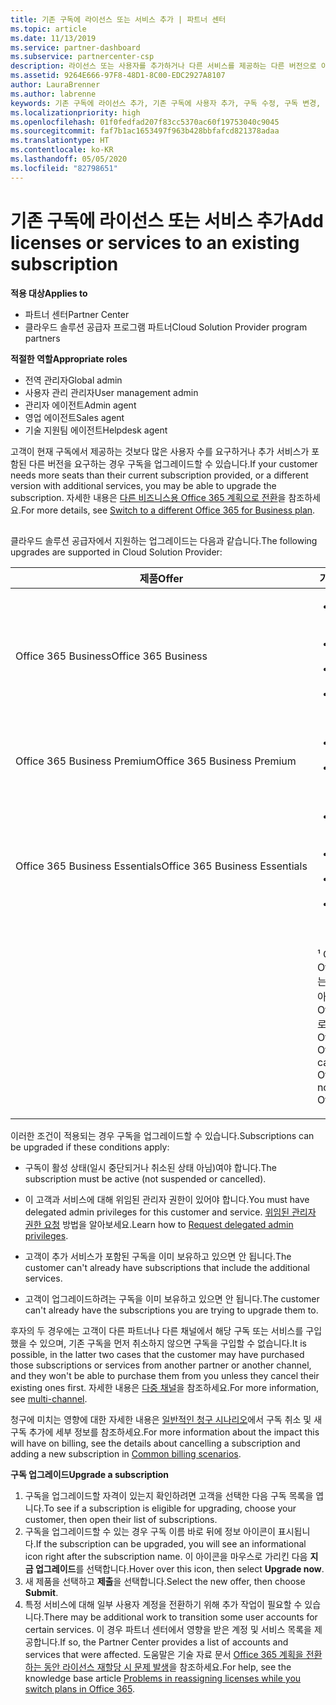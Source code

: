 ```yaml
---
title: 기존 구독에 라이선스 또는 서비스 추가 | 파트너 센터
ms.topic: article
ms.date: 11/13/2019
ms.service: partner-dashboard
ms.subservice: partnercenter-csp
description: 라이선스 또는 사용자를 추가하거나 다른 서비스를 제공하는 다른 버전으로 이동하는 등 고객의 구독을 업그레이드하거나 수정하는 방법을 알아봅니다.
ms.assetid: 9264E666-97F8-48D1-8C00-EDC2927A8107
author: LauraBrenner
ms.author: labrenne
keywords: 기존 구독에 라이선스 추가, 기존 구독에 사용자 추가, 구독 수정, 구독 변경, 고객에 대해 더 많은 라이선스 구입
ms.localizationpriority: high
ms.openlocfilehash: 01f0fedfad207f83cc5370ac60f19753040c9045
ms.sourcegitcommit: faf7b1ac1653497f963b428bbfafcd821378adaa
ms.translationtype: HT
ms.contentlocale: ko-KR
ms.lasthandoff: 05/05/2020
ms.locfileid: "82798651"
---
```

# <a name="add-licenses-or-services-to-an-existing-subscription"></a><span data-ttu-id="3634d-104">기존 구독에 라이선스 또는 서비스 추가</span><span class="sxs-lookup"><span data-stu-id="3634d-104">Add licenses or services to an existing subscription</span></span>

<span data-ttu-id="3634d-105">**적용 대상**</span><span class="sxs-lookup"><span data-stu-id="3634d-105">**Applies to**</span></span>

- <span data-ttu-id="3634d-106">파트너 센터</span><span class="sxs-lookup"><span data-stu-id="3634d-106">Partner Center</span></span>
- <span data-ttu-id="3634d-107">클라우드 솔루션 공급자 프로그램 파트너</span><span class="sxs-lookup"><span data-stu-id="3634d-107">Cloud Solution Provider program partners</span></span>

<span data-ttu-id="3634d-108">**적절한 역할**</span><span class="sxs-lookup"><span data-stu-id="3634d-108">**Appropriate roles**</span></span>

- <span data-ttu-id="3634d-109">전역 관리자</span><span class="sxs-lookup"><span data-stu-id="3634d-109">Global admin</span></span>
- <span data-ttu-id="3634d-110">사용자 관리 관리자</span><span class="sxs-lookup"><span data-stu-id="3634d-110">User management admin</span></span>
- <span data-ttu-id="3634d-111">관리자 에이전트</span><span class="sxs-lookup"><span data-stu-id="3634d-111">Admin agent</span></span>
- <span data-ttu-id="3634d-112">영업 에이전트</span><span class="sxs-lookup"><span data-stu-id="3634d-112">Sales agent</span></span>
- <span data-ttu-id="3634d-113">기술 지원팀 에이전트</span><span class="sxs-lookup"><span data-stu-id="3634d-113">Helpdesk agent</span></span>

<span data-ttu-id="3634d-114">고객이 현재 구독에서 제공하는 것보다 많은 사용자 수를 요구하거나 추가 서비스가 포함된 다른 버전을 요구하는 경우 구독을 업그레이드할 수 있습니다.</span><span class="sxs-lookup"><span data-stu-id="3634d-114">If your customer needs more seats than their current subscription provided, or a different version with additional services, you may be able to upgrade the subscription.</span></span> <span data-ttu-id="3634d-115">자세한 내용은 [다른 비즈니스용 Office 365 계획으로 전환](https://go.microsoft.com/fwlink/p/?LinkId=723577)을 참조하세요.</span><span class="sxs-lookup"><span data-stu-id="3634d-115">For more details, see [Switch to a different Office 365 for Business plan](https://go.microsoft.com/fwlink/p/?LinkId=723577).</span></span>

## <a href="" id="upgradesubscription"></a>


<span data-ttu-id="3634d-116">클라우드 솔루션 공급자에서 지원하는 업그레이드는 다음과 같습니다.</span><span class="sxs-lookup"><span data-stu-id="3634d-116">The following upgrades are supported in Cloud Solution Provider:</span></span>

<table>
<colgroup>
<col width="50%" />
<col width="50%" />
</colgroup>
<thead>
<tr class="header">
<th><span data-ttu-id="3634d-117">제품</span><span class="sxs-lookup"><span data-stu-id="3634d-117">Offer</span></span></th>
<th><span data-ttu-id="3634d-118">가능한 업그레이드</span><span class="sxs-lookup"><span data-stu-id="3634d-118">Possible upgrades</span></span></th>
</tr>
</thead>
<tbody>
<tr class="odd">
<td><span data-ttu-id="3634d-119">Office 365 Business</span><span class="sxs-lookup"><span data-stu-id="3634d-119">Office 365 Business</span></span></td>
<td><ul>
<li><span data-ttu-id="3634d-120">Office 365 Business Premium¹</span><span class="sxs-lookup"><span data-stu-id="3634d-120">Office 365 Business Premium¹</span></span></li>
<li><span data-ttu-id="3634d-121">Office 365 ProPlus</span><span class="sxs-lookup"><span data-stu-id="3634d-121">Office 365 ProPlus</span></span></li>
<li><span data-ttu-id="3634d-122">Office 365 Enterprise E3</span><span class="sxs-lookup"><span data-stu-id="3634d-122">Office 365 Enterprise E3</span></span></li>
<li><span data-ttu-id="3634d-123">Office 365 Enterprise E5</span><span class="sxs-lookup"><span data-stu-id="3634d-123">Office 365 Enterprise E5</span></span></li>
</ul></td>
</tr>
<tr class="even">
<td><span data-ttu-id="3634d-124">Office 365 Business Premium</span><span class="sxs-lookup"><span data-stu-id="3634d-124">Office 365 Business Premium</span></span></td>
<td><ul>
<li><span data-ttu-id="3634d-125">Office 365 Enterprise E3</span><span class="sxs-lookup"><span data-stu-id="3634d-125">Office 365 Enterprise E3</span></span></li>
<li><span data-ttu-id="3634d-126">Office 365 Enterprise E5</span><span class="sxs-lookup"><span data-stu-id="3634d-126">Office 365 Enterprise E5</span></span></li>
</ul></td>
</tr>
<tr class="odd">
<td><span data-ttu-id="3634d-127">Office 365 Business Essentials</span><span class="sxs-lookup"><span data-stu-id="3634d-127">Office 365 Business Essentials</span></span></td>
<td><ul>
<li><span data-ttu-id="3634d-128">Office 365 Business Premium¹</span><span class="sxs-lookup"><span data-stu-id="3634d-128">Office 365 Business Premium¹</span></span></li>
<li><span data-ttu-id="3634d-129">Office 365 Enterprise E1</span><span class="sxs-lookup"><span data-stu-id="3634d-129">Office 365 Enterprise E1</span></span></li>
<li><span data-ttu-id="3634d-130">Office 365 Enterprise E3</span><span class="sxs-lookup"><span data-stu-id="3634d-130">Office 365 Enterprise E3</span></span></li>
<li><span data-ttu-id="3634d-131">Office 365 Enterprise E5</span><span class="sxs-lookup"><span data-stu-id="3634d-131">Office 365 Enterprise E5</span></span></li>
</ul></td>
</tr>
<tr class="even">
<td></td>
<td><p><span data-ttu-id="3634d-132">¹ Office 365 Business India 및 Office 365 Business Essentials India는 Office 365 Business Premium이 아니라 Office 365 Business Premium India로 업그레이드할 수 있습니다.</span><span class="sxs-lookup"><span data-stu-id="3634d-132">¹ Office 365 Business India and Office 365 Business Essentials India can be upgraded to Office 365 Business Premium India, not to Office 365 Business Premium.</span></span></p></td>
</tr>
</tbody>
</table>

<span data-ttu-id="3634d-133">이러한 조건이 적용되는 경우 구독을 업그레이드할 수 있습니다.</span><span class="sxs-lookup"><span data-stu-id="3634d-133">Subscriptions can be upgraded if these conditions apply:</span></span>

-   <span data-ttu-id="3634d-134">구독이 활성 상태(일시 중단되거나 취소된 상태 아님)여야 합니다.</span><span class="sxs-lookup"><span data-stu-id="3634d-134">The subscription must be active (not suspended or cancelled).</span></span>

-   <span data-ttu-id="3634d-135">이 고객과 서비스에 대해 위임된 관리자 권한이 있어야 합니다.</span><span class="sxs-lookup"><span data-stu-id="3634d-135">You must have delegated admin privileges for this customer and service.</span></span> <span data-ttu-id="3634d-136">[위임된 관리자 권한 요청](request-a-relationship-with-a-customer.md) 방법을 알아보세요.</span><span class="sxs-lookup"><span data-stu-id="3634d-136">Learn how to [Request delegated admin privileges](request-a-relationship-with-a-customer.md).</span></span>

-   <span data-ttu-id="3634d-137">고객이 추가 서비스가 포함된 구독을 이미 보유하고 있으면 안 됩니다.</span><span class="sxs-lookup"><span data-stu-id="3634d-137">The customer can't already have subscriptions that include the additional services.</span></span>

-   <span data-ttu-id="3634d-138">고객이 업그레이드하려는 구독을 이미 보유하고 있으면 안 됩니다.</span><span class="sxs-lookup"><span data-stu-id="3634d-138">The customer can't already have the subscriptions you are trying to upgrade them to.</span></span>

<span data-ttu-id="3634d-139">후자의 두 경우에는 고객이 다른 파트너나 다른 채널에서 해당 구독 또는 서비스를 구입했을 수 있으며, 기존 구독을 먼저 취소하지 않으면 구독을 구입할 수 없습니다.</span><span class="sxs-lookup"><span data-stu-id="3634d-139">It is possible, in the latter two cases that the customer may have purchased those subscriptions or services from another partner or another channel, and they won't be able to purchase them from you unless they cancel their existing ones first.</span></span> <span data-ttu-id="3634d-140">자세한 내용은 [다중 채널](multichannel.md)을 참조하세요.</span><span class="sxs-lookup"><span data-stu-id="3634d-140">For more information, see [multi-channel](multichannel.md).</span></span>

<span data-ttu-id="3634d-141">청구에 미치는 영향에 대한 자세한 내용은 [일반적인 청구 시나리오](common-billing-scenarios.md)에서 구독 취소 및 새 구독 추가에 세부 정보를 참조하세요.</span><span class="sxs-lookup"><span data-stu-id="3634d-141">For more information about the impact this will have on billing, see the details about cancelling a subscription and adding a new subscription in [Common billing scenarios](common-billing-scenarios.md).</span></span>

<span data-ttu-id="3634d-142">**구독 업그레이드**</span><span class="sxs-lookup"><span data-stu-id="3634d-142">**Upgrade a subscription**</span></span>

1.  <span data-ttu-id="3634d-143">구독을 업그레이드할 자격이 있는지 확인하려면 고객을 선택한 다음 구독 목록을 엽니다.</span><span class="sxs-lookup"><span data-stu-id="3634d-143">To see if a subscription is eligible for upgrading, choose your customer, then open their list of subscriptions.</span></span>
2.  <span data-ttu-id="3634d-144">구독을 업그레이드할 수 있는 경우 구독 이름 바로 뒤에 정보 아이콘이 표시됩니다.</span><span class="sxs-lookup"><span data-stu-id="3634d-144">If the subscription can be upgraded, you will see an informational icon right after the subscription name.</span></span> <span data-ttu-id="3634d-145">이 아이콘을 마우스로 가리킨 다음 **지금 업그레이드**를 선택합니다.</span><span class="sxs-lookup"><span data-stu-id="3634d-145">Hover over this icon, then select **Upgrade now**.</span></span>
3.  <span data-ttu-id="3634d-146">새 제품을 선택하고 **제출**을 선택합니다.</span><span class="sxs-lookup"><span data-stu-id="3634d-146">Select the new offer, then choose **Submit**.</span></span>
4.  <span data-ttu-id="3634d-147">특정 서비스에 대해 일부 사용자 계정을 전환하기 위해 추가 작업이 필요할 수 있습니다.</span><span class="sxs-lookup"><span data-stu-id="3634d-147">There may be additional work to transition some user accounts for certain services.</span></span> <span data-ttu-id="3634d-148">이 경우 파트너 센터에서 영향을 받은 계정 및 서비스 목록을 제공합니다.</span><span class="sxs-lookup"><span data-stu-id="3634d-148">If so, the Partner Center provides a list of accounts and services that were affected.</span></span> <span data-ttu-id="3634d-149">도움말은 기술 자료 문서 [Office 365 계획을 전환하는 동안 라이선스 재할당 시 문제 발생](https://go.microsoft.com/fwlink/p/?LinkId=723576)을 참조하세요.</span><span class="sxs-lookup"><span data-stu-id="3634d-149">For help, see the knowledge base article [Problems in reassigning licenses while you switch plans in Office 365](https://go.microsoft.com/fwlink/p/?LinkId=723576).</span></span>

 

 



